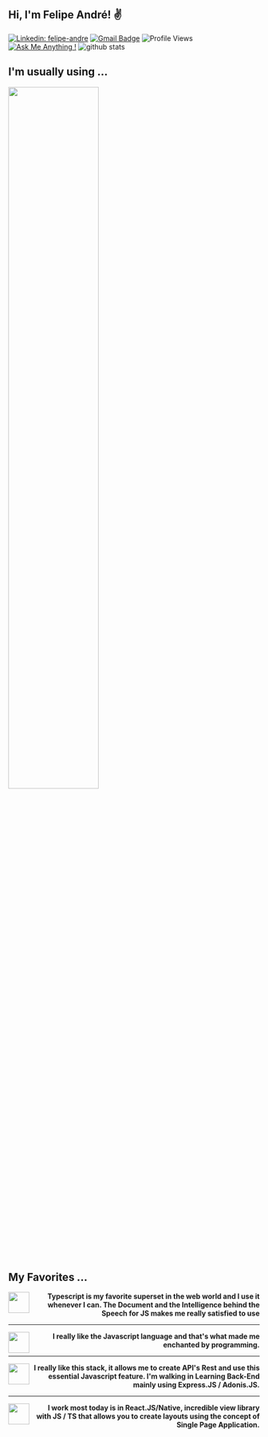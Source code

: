 <h2>Hi, I'm Felipe André! &#9996</h2>

[![Linkedin: felipe-andre](https://img.shields.io/badge/-Linkedin-blue?style=flat&logo=Linkedin&logoColor=white&link=https://www.linkedin.com/in/devfandre/)](https://www.linkedin.com/in/devfandre/)
[![Gmail Badge](https://img.shields.io/badge/-profissionalf.andre@gmail.com-c14438?style=flat-square&logo=Gmail&logoColor=white&link=mailto:profissionalf.andre@gmail.com)](mailto:profissionalf.andre@gmail.com)
![Profile Views](http://img.shields.io/badge/Profile%20Views-196-blue)
[![Ask Me Anything !](https://img.shields.io/badge/Ask%20me-anything-1abc9c.svg)](https://gitHub.com/flubyGit)
![github stats](https://github-readme-stats.vercel.app/api?username=flubyGit&layout=compact&show_icons=true&theme=midnight-purple)


## I'm usually using ...

<!--START_SECTION:waka-->
<a href="https://wakatime.com">
 <img width="60%" src="https://wakatime.com/share/@3a2daa8f-75cf-4b43-8c25-6746957ff8a9/2c555a59-fb42-4375-b1ec-79117931e167.png" />
</a>

<!--END_SECTION:waka-->

## My Favorites ...
<p>
 
<img align='left' src="https://cdn.icon-icons.com/icons2/2415/PNG/48/typescript_plain_logo_icon_146316.png" width="42px"> <strong><p style="text-align:right">&nbsp;Typescript is my favorite superset in the web world and I use it whenever I can. The Document and the Intelligence behind the Speech for JS makes me really satisfied to use</p></strong>
<hr>
<img align='left' src="https://icon-icons.com/icons2/2108/PNG/48/javascript_icon_130900.png" width="42px"> <strong><p style="text-align:right">&nbsp;I really like the Javascript language and that's what made me enchanted by programming.</p></strong>
  
</p>
<hr>
<img align='left' src="https://icon-icons.com/icons2/2107/PNG/72/file_type_node_icon_130301.png" width="42px"><strong><p style="text-align:right">&nbsp;I really like this stack, it allows me to create API's Rest and use this essential Javascript feature. I'm walking in Learning Back-End mainly using Express.JS / Adonis.JS.</p></strong>

<hr>
<img align='left' src="https://icon-icons.com/icons2/2108/PNG/72/react_icon_130845.png" width="42px"><strong><p style="text-align:right">&nbsp;I work most today is in React.JS/Native, incredible view library with JS / TS that allows you to create layouts using the concept of Single Page Application.</p></strong>
 

<!--
**flubyGit/flubyGit** is a ✨ _special_ ✨ repository because its `README.md` (this file) appears on your GitHub profile.

Here are some ideas to get you started:

- 🔭 I’m currently working on ...
- 🌱 I’m currently learning ...
- 👯 I’m looking to collaborate on ...
- 🤔 I’m looking for help with ...
- 💬 Ask me about ...
- 📫 How to reach me: ...
- 😄 Pronouns: ...
- ⚡ Fun fact: ...
-->
